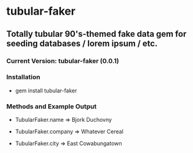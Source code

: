 # tubular-faker 
## Totally tubular 90's-themed fake data gem for seeding databases / lorem ipsum / etc.
### Current Version: tubular-faker (0.0.1)

### Installation
* gem install tubular-faker

### Methods and Example Output

* TubularFaker.name => Bjork Duchovny

* TubularFaker.company => Whatever Cereal

* TubularFaker.city => East Cowabungatown
